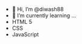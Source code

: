 - 👋 Hi, I’m @diwash88
- 🌱 I’m currently learning ...
- HTML 5
- CSS
- JavaScript


<!---
diwash88/diwash88 is a ✨ special ✨ repository because its `README.md` (this file) appears on your GitHub profile.
You can click the Preview link to take a look at your changes.
--->
